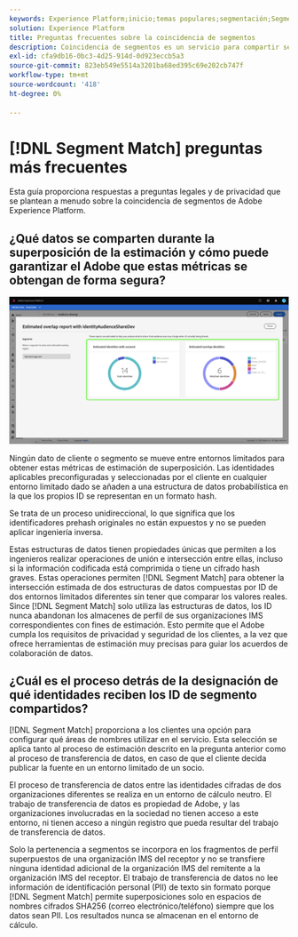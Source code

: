 ```yaml
---
keywords: Experience Platform;inicio;temas populares;segmentación;Segmentación;Coincidencia de segmentos;coincidencia de segmentos
solution: Experience Platform
title: Preguntas frecuentes sobre la coincidencia de segmentos
description: Coincidencia de segmentos es un servicio para compartir segmentos en Adobe Experience Platform que permite a dos o más usuarios de Platform intercambiar datos de segmentos de una manera segura, regulada y compatible con la privacidad.
exl-id: cfa9db16-0bc3-4d25-914d-0d923eccb5a3
source-git-commit: 823eb549e5514a3201ba68ed395c69e202cb747f
workflow-type: tm+mt
source-wordcount: '418'
ht-degree: 0%

---
```


# [!DNL Segment Match] preguntas más frecuentes

Esta guía proporciona respuestas a preguntas legales y de privacidad que se plantean a menudo sobre la coincidencia de segmentos de Adobe Experience Platform.

## ¿Qué datos se comparten durante la superposición de la estimación y cómo puede garantizar el Adobe que estas métricas se obtengan de forma segura?

![overlap-report.png](./images/overlap-report.png)

Ningún dato de cliente o segmento se mueve entre entornos limitados para obtener estas métricas de estimación de superposición. Las identidades aplicables preconfiguradas y seleccionadas por el cliente en cualquier entorno limitado dado se añaden a una estructura de datos probabilística en la que los propios ID se representan en un formato hash.

Se trata de un proceso unidireccional, lo que significa que los identificadores prehash originales no están expuestos y no se pueden aplicar ingeniería inversa.

Estas estructuras de datos tienen propiedades únicas que permiten a los ingenieros realizar operaciones de unión e intersección entre ellas, incluso si la información codificada está comprimida o tiene un cifrado hash graves. Estas operaciones permiten [!DNL Segment Match] para obtener la intersección estimada de dos estructuras de datos compuestas por ID de dos entornos limitados diferentes sin tener que comparar los valores reales. Since [!DNL Segment Match] solo utiliza las estructuras de datos, los ID nunca abandonan los almacenes de perfil de sus organizaciones IMS correspondientes con fines de estimación. Esto permite que el Adobe cumpla los requisitos de privacidad y seguridad de los clientes, a la vez que ofrece herramientas de estimación muy precisas para guiar los acuerdos de colaboración de datos.

## ¿Cuál es el proceso detrás de la designación de qué identidades reciben los ID de segmento compartidos?

[!DNL Segment Match] proporciona a los clientes una opción para configurar qué áreas de nombres utilizar en el servicio. Esta selección se aplica tanto al proceso de estimación descrito en la pregunta anterior como al proceso de transferencia de datos, en caso de que el cliente decida publicar la fuente en un entorno limitado de un socio.

El proceso de transferencia de datos entre las identidades cifradas de dos organizaciones diferentes se realiza en un entorno de cálculo neutro. El trabajo de transferencia de datos es propiedad de Adobe, y las organizaciones involucradas en la sociedad no tienen acceso a este entorno, ni tienen acceso a ningún registro que pueda resultar del trabajo de transferencia de datos.

Solo la pertenencia a segmentos se incorpora en los fragmentos de perfil superpuestos de una organización IMS del receptor y no se transfiere ninguna identidad adicional de la organización IMS del remitente a la organización IMS del receptor. El trabajo de transferencia de datos no lee información de identificación personal (PII) de texto sin formato porque [!DNL Segment Match] permite superposiciones solo en espacios de nombres cifrados SHA256 (correo electrónico/teléfono) siempre que los datos sean PII. Los resultados nunca se almacenan en el entorno de cálculo.
